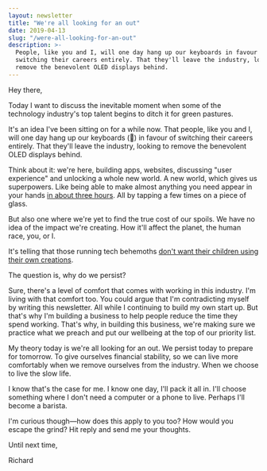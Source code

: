 ```yaml
---
layout: newsletter
title: "We're all looking for an out"
date: 2019-04-13
slug: "/were-all-looking-for-an-out"
description: >-
  People, like you and I, will one day hang up our keyboards in favour of
  switching their careers entirely. That they'll leave the industry, looking to
  remove the benevolent OLED displays behind.
---
```


Hey there,

Today I want to discuss the inevitable moment when some of the technology
industry's top talent begins to ditch it for green pastures.

It's an idea I've been sitting on for a while now. That people, like you and I,
will one day hang up our keyboards (🤷) in favour of switching their careers
entirely. That they'll leave the industry, looking to remove the benevolent OLED
displays behind.

Think about it: we're here, building apps, websites, discussing "user
experience" and unlocking a whole new world. A new world, which gives us
superpowers. Like being able to make almost anything you need appear in your
hands <a href="https://primenow.amazon.co.uk/" target="_blank" rel="noopener noreferrer">in about three hours</a>. All by tapping a
few times on a piece of glass.

But also one where we're yet to find the true cost of our spoils. We have no
idea of the impact we're creating. How it'll affect the planet, the human race,
you, or I.

It's telling that those running tech behemoths
<a href="https://nypost.com/2017/12/04/facebooks-kid-app-undermines-parental-struggles-to-get-their-kids-off-screens/" target="_blank" rel="noopener noreferrer">don't want their children using their own creations</a>.

The question is, why do we persist?

Sure, there's a level of comfort that comes with working in this industry. I'm
living with that comfort too. You could argue that I'm contradicting myself by
writing this newsletter. All while I continuing to build my own start up. But
that's why I'm building a business to help people reduce the time they spend
working. That's why, in building this business, we're making sure we practice
what we preach and put our wellbeing at the top of our priority list.

My theory today is we're all looking for an out. We persist today to prepare for
tomorrow. To give ourselves financial stability, so we can live more comfortably
when we remove ourselves from the industry. When we choose to live the slow
life.

I know that's the case for me. I know one day, I'll pack it all in. I'll choose
something where I don't need a computer or a phone to live. Perhaps I'll become
a barista.

I'm curious though—how does this apply to you too? How would you escape the
grind? Hit reply and send me your thoughts.

Until next time,

Richard
